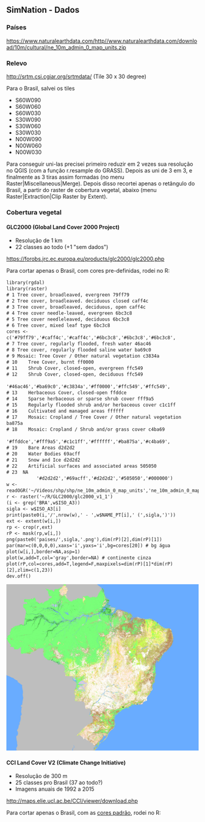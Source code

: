 ## SimNation - Dados

### Países

https://www.naturalearthdata.com/http//www.naturalearthdata.com/download/10m/cultural/ne_10m_admin_0_map_units.zip

### Relevo

http://srtm.csi.cgiar.org/srtmdata/ (Tile 30 x 30 degree)

Para o Brasil, salvei os tiles

- S60W090
- S60W060
- S60W030
- S30W090
- S30W060
- S30W030
- N00W090
- N00W060
- N00W030

Para conseguir uni-las precisei primeiro reduzir em 2 vezes sua resolução no QGIS (com a função r.resample do GRASS). Depois as uni de 3 em 3, e finalmente as 3 tiras assim formadas (no menu Raster|Miscellaneous|Merge). Depois disso recortei apenas o retângulo do Brasil, a partir do raster de cobertura vegetal, abaixo (menu Raster|Extraction|Clip Raster by Extent).

### Cobertura vegetal

#### GLC2000 (Global Land Cover 2000 Project)

- Resolução de 1 km
- 22 classes ao todo (+1 "sem dados")

https://forobs.jrc.ec.europa.eu/products/glc2000/glc2000.php

Para cortar apenas o Brasil, com cores pre-definidas, rodei no R:

```
library(rgdal)
library(raster)
# 1	Tree cover, broadleaved, evergreen 79ff79
# 2	Tree cover, broadleaved. deciduous closed caff4c
# 3	Tree cover, broadleaved, deciduous, open caff4c
# 4	Tree cover needle-leaved, evergreen 6bc3c8
# 5	Tree cover needleleaved, deciduous 6bc3c8
# 6	Tree cover, mixed leaf type 6bc3c8
cores <- c('#79ff79','#caff4c','#caff4c','#6bc3c8','#6bc3c8','#6bc3c8',
# 7	Tree cover, regularly flooded, fresh water 46ac46
# 8	Tree cover, regularly flooded saline water ba69c0
# 9	Mosaic: Tree Cover / Other natural vegetation c3834a
# 10	Tree Cover, burnt ff0000
# 11	Shrub Cover, closed-open, evergreen ffc549
# 12	Shrub Cover, closed-open, deciduous ffc549
           '#46ac46','#ba69c0','#c3834a','#ff0000','#ffc549','#ffc549',
# 13	Herbaceous Cover, closed-open ffddce
# 14	Sparse herbaceous or sparse shrub cover fff9a5
# 15	Regularly flooded shrub and/or herbaceous cover c1c1ff
# 16	Cultivated and managed areas ffffff
# 17	Mosaic: Cropland / Tree Cover / Other natural vegetation ba875a
# 18	Mosaic: Cropland / Shrub and/or grass cover c4ba69
           '#ffddce','#fff9a5','#c1c1ff','#ffffff','#ba875a','#c4ba69',
# 19	Bare Areas d2d2d2
# 20	Water Bodies 69acff
# 21	Snow and Ice d2d2d2
# 22	Artificial surfaces and associated areas 505050
# 23  NA
           '#d2d2d2','#69acff','#d2d2d2','#505050','#000000')
w <- readOGR('~/Videos/shp/shp/ne_10m_admin_0_map_units','ne_10m_admin_0_map_units',stringsAsFactors=F)
r <- raster('~/R/GLC2000/glc2000_v1_1')
(i <- grep('BRA',w$ISO_A3))
sigla <- w$ISO_A3[i]
print(paste0(i,'/',nrow(w),' - ',w$NAME_PT[i],' (',sigla,')'))
ext <- extent(w[i,])
rp <- crop(r,ext)
rP <- mask(rp,w[i,])
png(paste0('paises/',sigla,'.png'),dim(rP)[2],dim(rP)[1])
par(mar=c(0,0,0,0),xaxs='i',yaxs='i',bg=cores[20]) # bg água
plot(w[i,],border=NA,asp=1)
plot(w,add=T,col='gray',border=NA) # continente cinza
plot(rP,col=cores,add=T,legend=F,maxpixels=dim(rP)[1]*dim(rP)[2],zlim=c(1,23))
dev.off()

```

![](BRA.png)

#### CCI Land Cover V2 (Climate Change Initiative)

- Resolução de 300 m
- 25 classes pro Brasil (37 ao todo?)
- Imagens anuais de 1992 a 2015

http://maps.elie.ucl.ac.be/CCI/viewer/download.php

Para cortar apenas o Brasil, com as [cores padrão](http://maps.elie.ucl.ac.be/CCI/viewer/download/ESACCI-LC-Legend.csv), rodei no R:

```

```
